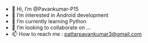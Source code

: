 - 👋 Hi, I’m @Pavankumar-P15
- 👀 I’m interested in Android development
- 🌱 I’m currently learning Python
- 💞️ I’m looking to collaborate on ...
- 📫 How to reach me : pattarpavankumar3@gmail.com

<!---
Pavankumar-P15/Pavankumar-P15 is a ✨ special ✨ repository because its `README.md` (this file) appears on your GitHub profile.
You can click the Preview link to take a look at your changes.
--->
